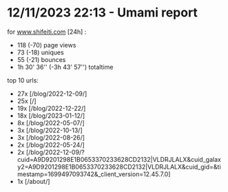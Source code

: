 # 12/11/2023 22:13 - Umami report
for www.shifeiti.com [24h] :

 - 118 (-70) page views
 - 73 (-18) uniques
 - 55 (-21) bounces
 - 1h 30' 36'' (-3h 43' 57'') totaltime


top 10 urls:
 - 27x [/blog/2022-12-09/]
 - 25x [/]
 - 19x [/blog/2022-12-22/]
 - 18x [/blog/2023-01-12/]
 - 8x [/blog/2022-05-07/]
 - 3x [/blog/2022-10-13/]
 - 3x [/blog/2022-08-26/]
 - 2x [/blog/2022-05-24/]
 - 2x [/blog/2022-12-09/?cuid=A9D9201298E1B0653370233628CD2132|VLDRJLALX&cuid_galaxy2=A9D9201298E1B0653370233628CD2132|VLDRJLALX&cuid_gid=&timestamp=1699497093742&_client_version=12.45.7.0]
 - 1x [/about/]


